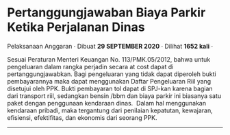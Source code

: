 Pertanggungjawaban Biaya Parkir Ketika Perjalanan Dinas
=======================================================

Pelaksanaan Anggaran · Dibuat **29 SEPTEMBER 2020** · Dilihat **1652 kali** ·

Sesuai Peraturan Menteri Keuangan No. 113/PMK.05/2012, bahwa untuk pengeluaran dalam rangka perjadin secara at cost dapat di pertanggungjawabkan. Bagi pengeluaran yang tidak dapat diperoleh bukti pembayarannya maka dapat menggunakan Daftar Pengeluaran Riil yang disetujui oleh PPK. Bukti pembayaran tol dapat di SPJ-kan karena bagian dari transport riil, sedangkan bensin /bbm dan biaya parkir ini biasanya satu paket dengan penggunaan kendaraan dinas.  Dalam hal menggunakan kendaraan pribadi, maka tergantung dari penilaian kepatutan, kewajaran, efisiensi, efektifitas, dan ekonomis dari seorang PPK.  

  

  
  
  

* * *